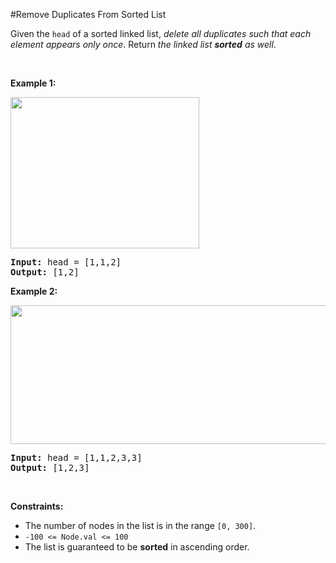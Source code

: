 #Remove Duplicates From Sorted List
<p>Given the <code>head</code> of a sorted linked list, <em>delete all duplicates such that each element appears only once</em>. Return <em>the linked list <strong>sorted</strong> as well</em>.</p>
<p> </p>
<p><strong class="example">Example 1:</strong></p>
<img alt="" src="https://assets.leetcode.com/uploads/2021/01/04/list1.jpg" style="width:302px;height:242px"/>
<pre><strong>Input:</strong> head = [1,1,2]
<strong>Output:</strong> [1,2]
</pre>
<p><strong class="example">Example 2:</strong></p>
<img alt="" src="https://assets.leetcode.com/uploads/2021/01/04/list2.jpg" style="width:542px;height:222px"/>
<pre><strong>Input:</strong> head = [1,1,2,3,3]
<strong>Output:</strong> [1,2,3]
</pre>
<p> </p>
<p><strong>Constraints:</strong></p>
<ul>
<li>The number of nodes in the list is in the range <code>[0, 300]</code>.</li>
<li><code>-100 &lt;= Node.val &lt;= 100</code></li>
<li>The list is guaranteed to be <strong>sorted</strong> in ascending order.</li>
</ul>
